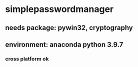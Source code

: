 # simplepasswordmanager
## needs package: pywin32, cryptography
## environment: anaconda python 3.9.7
### cross platform ok
